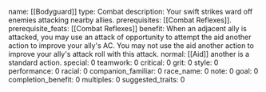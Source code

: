 name: [[Bodyguard]]
type: Combat
description: Your swift strikes ward off enemies attacking nearby allies.
prerequisites: [[Combat Reflexes]].
prerequisite_feats: [[Combat Reflexes]]
benefit: When an adjacent ally is attacked, you may use an attack of opportunity to attempt the aid another action to improve your ally's AC. You may not use the aid another action to improve your ally's attack roll with this attack.
normal: [[Aid]] another is a standard action.
special: 0
teamwork: 0
critical: 0
grit: 0
style: 0
performance: 0
racial: 0
companion_familiar: 0
race_name: 0
note: 0
goal: 0
completion_benefit: 0
multiples: 0
suggested_traits: 0
